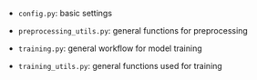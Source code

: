 
* `config.py`: basic settings

* `preprocessing_utils.py`: general functions for preprocessing

* `training.py`: general workflow for model training 

* `training_utils.py`: general functions used for training
